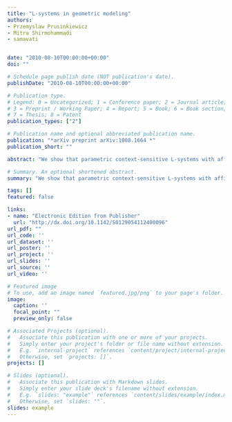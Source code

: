 ```yaml
---
title: "L-systems in geometric modeling"
authors:
- Przemyslaw Prusinkiewicz
- Mitra Shirmohammadi
- samavati


date: "2010-08-10T00:00:00+00:00"
doi: ""

# Schedule page publish date (NOT publication's date).
publishDate: "2010-08-10T00:00:00+00:00"

# Publication type.
# Legend: 0 = Uncategorized; 1 = Conference paper; 2 = Journal article;
# 3 = Preprint / Working Paper; 4 = Report; 5 = Book; 6 = Book section;
# 7 = Thesis; 8 = Patent
publication_types: ["2"]

# Publication name and optional abbreviated publication name.
publication: "*arXiv preprint arXiv:1008.1664 *"
publication_short: ""

abstract: "We show that parametric context-sensitive L-systems with affine geometry interpretation provide a succinct description of some of the most fundamental algorithms of geometric modeling of curves. Examples include the Lane-Riesenfeld algorithm for generating B-splines, the de Casteljau algorithm for generating Bezier curves, and their extensions to rational curves. Our results generalize the previously reported geometric-modeling applications of L-systems, which were limited to subdivision curves."

# Summary. An optional shortened abstract.
summary: "We show that parametric context-sensitive L-systems with affine geometry interpretation provide a succinct description of some of the most fundamental algorithms of geometric modeling of curves. Examples include the Lane-Riesenfeld algorithm for generating B-splines, the de Casteljau algorithm for generating Bezier curves, and their extensions to rational curves. Our results generalize the previously reported geometric-modeling applications of L-systems, which were limited to subdivision curves...."

tags: []
featured: false

links:
- name: "Electronic Edition from Publisher"
  url: "http://dx.doi.org/10.1142/S0129054112400096"
url_pdf: ""
url_code: ''
url_dataset: ''
url_poster: ''
url_project: ''
url_slides: ''
url_source: ''
url_video: ''

# Featured image
# To use, add an image named `featured.jpg/png` to your page's folder. 
image:
  caption: ''
  focal_point: ""
  preview_only: false

# Associated Projects (optional).
#   Associate this publication with one or more of your projects.
#   Simply enter your project's folder or file name without extension.
#   E.g. `internal-project` references `content/project/internal-project/index.md`.
#   Otherwise, set `projects: []`.
projects: []

# Slides (optional).
#   Associate this publication with Markdown slides.
#   Simply enter your slide deck's filename without extension.
#   E.g. `slides: "example"` references `content/slides/example/index.md`.
#   Otherwise, set `slides: ""`.
slides: example
---
```

